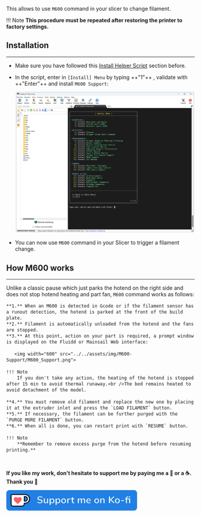 This allows to use `M600` command in your slicer to change filament.

!!! Note
    **This procedure must be repeated after restoring the printer to factory settings.**


## Installation
<hr>

- Make sure you have followed this <a href="../../helper-script/helper-script-installation">Install Helper Script</a> section before.

- In the script, enter in `[Install] Menu` by typing ++"1"++ , validate with ++"Enter"++ and install `M600 Support`:

    <img width="900" src="../../assets/img/Creality-Helper-Script/Install_Menu.png">

- You can now use `M600` command in your Slicer to trigger a filament change.


## How M600 works
<hr>

Unlike a classic pause which just parks the hotend on the right side and does not stop hotend heating and part fan, `M600` command works as follows:

    **1.** When an M600 is detected in Gcode or if the filament sensor has a runout detection, the hotend is parked at the front of the build plate.
    **2.** Filament is automatically unloaded from the hotend and the fans are stopped.
    **3.** At this point, action on your part is required, a prompt window is displayed on the Fluidd or Mainsail Web interface:
      
       <img width="600" src="../../assets/img/M600-Support/M600_Support.png">   
      
    !!! Note
        If you don't take any action, the heating of the hotend is stopped after 15 min to avoid thermal runaway.<br />The bed remains heated to avoid detachment of the model.

    **4.** You must remove old filament and replace the new one by placing it at the extruder inlet and press the `LOAD FILAMENT` button.
    **5.** If necessary, the filament can be further purged with the `PURGE MORE FILAMENT` button.
    **6.** When all is done, you can restart print with `RESUME` button.
    
    !!! Note
        **Remember to remove excess purge from the hotend before resuming printing.**

<br />

**If you like my work, don't hesitate to support me by paying me a 🍺 or a ☕. Thank you 🙂**

<a href="https://ko-fi.com/guilouz" target="_blank"><img width="350" src="../../assets/img/home/Ko-fi.png"></a>
